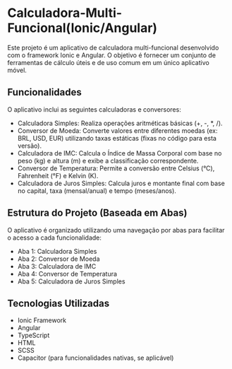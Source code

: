 # Calculadora-Multi-Funcional(Ionic/Angular)
Este projeto é um aplicativo de calculadora multi-funcional desenvolvido com o framework Ionic e Angular. O objetivo é fornecer um conjunto de ferramentas de cálculo úteis e de uso comum em um único aplicativo móvel.


## Funcionalidades
O aplicativo inclui as seguintes calculadoras e conversores:
* Calculadora Simples: Realiza operações aritméticas básicas (+, -, *, /).
* Conversor de Moeda: Converte valores entre diferentes moedas (ex: BRL, USD, EUR) utilizando taxas estáticas (fixas no código para esta versão).
* Calculadora de IMC: Calcula o Índice de Massa Corporal com base no peso (kg) e altura (m) e exibe a classificação correspondente.
* Conversor de Temperatura: Permite a conversão entre Celsius (°C), Fahrenheit (°F) e Kelvin (K).
* Calculadora de Juros Simples: Calcula juros e montante final com base no capital, taxa (mensal/anual) e tempo (meses/anos).


## Estrutura do Projeto (Baseada em Abas)
O aplicativo é organizado utilizando uma navegação por abas para facilitar o acesso a cada funcionalidade:
* Aba 1: Calculadora Simples
* Aba 2: Conversor de Moeda
* Aba 3: Calculadora de IMC
* Aba 4: Conversor de Temperatura
* Aba 5: Calculadora de Juros Simples


## Tecnologias Utilizadas
* Ionic Framework
* Angular
* TypeScript
* HTML
* SCSS 
* Capacitor (para funcionalidades nativas, se aplicável)

